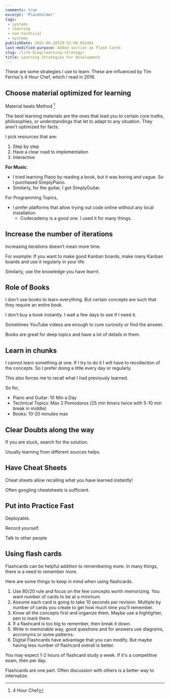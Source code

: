 ```yaml
---
comments: true
excerpt: 'Placeholder' 
tags:
 - systems
 - learning
 - non-technical
 - systems
publishDate: 2022-06-28T20:52:08.052481
last-modified-purpose: Added section on Flash Cards
slug: /life-blog/learning-strategy/
title: Learning Strategies For Development
---
```


These are some strategies I use to learn. These are influenced by Tim Ferriss's 4 Hour Chef, which I read in 2016.

## Choose material optimized for learning

Material beats Method [^1]

The best learning materials are the ones that lead you to certain core truths, philosophies, or understandings that let to adapt to any situation. They aren't optimized for facts.

I pick resources that are:

1. Step by step
2. Have a clear road to implementation
3. Interactive

**For Music**:

- I tried learning Piano by reading a book, but it was boring and vague. So I purchased SimplyPiano.
- Similarly, for the guitar, I got SimplyGuitar.

For Programming Topics,

- I prefer platforms that allow trying out code online without any local installation.
  - Codecademy is a good one. I used it for many things.

## Increase the number of iterations

Increasing iterations doesn’t mean more time.

For example: If you want to make good Kanban boards, make many Kanban boards and use it regularly in your life

Similarly, use the knowledge you have learnt.

## Role of Books

I don't use books to learn everything. But certain concepts are such that they require an entire book.

I don't buy a book instantly. I wait a few days to see if I need it.

Sometimes YouTube videos are enough to cure curiosity or find the answer.

Books are great for deep topics and have a lot of details in them.

## Learn in chunks

I cannot learn something at one. If I try to do it I will have to recollection of the concepts. So I prefer doing a little every day or regularly.

This also forces me to recall what I had previously learned.

So for,

- Piano and Guitar: 10 Min a Day
- Technical Topics: Max 2 Pomodoros (25 min timers twice with 5-10 min break in middle)
- Books: 10-20 minutes max

## Clear Doubts along the way

If you are stuck, search for the solution.

Usually learning from different sources helps.

## Have Cheat Sheets

Cheat sheets allow recalling what you have learned instantly!

Often googling cheatsheets is sufficient.

## Put into Practice Fast

Deployable.

Record yourself.

Talk to other people

## Using flash cards

Flashcards can be helpful addition to remembering more. In many things, there is a need to remember more.

Here are some things to keep in mind when using flashcards.

1. Use 80/20 rule and focus on the few concepts worth memorizing. You want number of cards to be at a minimum. 
2. Assume each card is going to take 10 seconds per revision. Multiple by number of cards you create to get how much time you'll remember.
2. Know all the concepts first and organize them. Maybe use a highlighter, pen to mark them.
2. If a flashcard is too big to remember, then break it down.
5. Write in memorable way, good questions and for answers use diagrams, accronyms or some patterns.
6. Digital Flashcards have advantage that you can modify. But maybe having less number of flashcard overall is better. 

You may expect 1-2 hours of flashcard study a week. If it's a competitive exam, then per day.

Flashcards are one part. Often discussion with others is a better way to internalize.

[^1]: 4 Hour Chef
